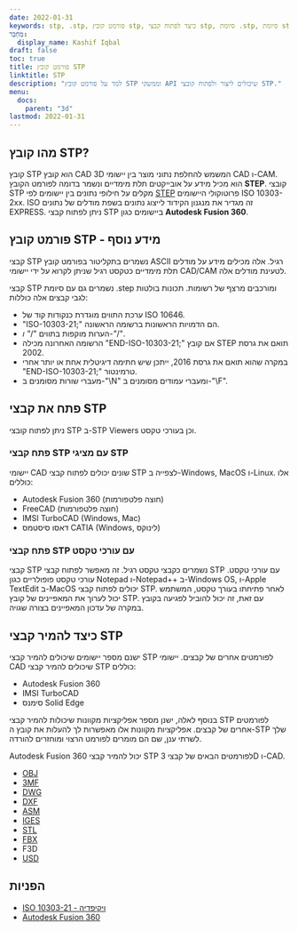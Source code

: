 ```yaml
---
date: 2022-01-31
keywords: stp, .stp, פורמט קובץ stp, כיצד לפתוח קבצי stp, סיומת .stp, סיומת stp
מְחַבֵּר:
  display_name: Kashif Iqbal
draft: false
toc: true
title: פורמט קובץ STP
linktitle: STP
description: "למד על פורמט קובץ STP וממשקי API שיכולים ליצור ולפתוח קובצי STP."
menu:
  docs:
    parent: "3d"
lastmod: 2022-01-31
---
```


## מהו קובץ STP?

קובץ STP הוא קובץ CAD 3D המשמש להחלפת נתוני מוצר בין יישומי CAD ו-CAM. הוא מכיל מידע על אובייקטים תלת מימדיים ונשמר בדומה לפורמט הקובץ **STEP**. קובצי STP מקלים על חילופי נתונים בין יישומים לפי [STEP](/he/3d/step/) פרוטוקולי היישומים ISO 10303-2xx. ISO זה מגדיר את מנגנון הקידוד לייצוג נתונים בשפת מודלים של נתונים EXPRESS. ניתן לפתוח קבצי STP ביישומים כגון **Autodesk Fusion 360**.

## פורמט קובץ STP - מידע נוסף

קבצי STP נשמרים בתקליטור בפורמט קובץ ASCII רגיל. אלה מכילים מידע על מודלים תלת מימדיים כטקסט רגיל שניתן לקרוא על ידי יישומי CAD/CAM לטעינת מודלים אלה.

קבצי STP נשמרים גם עם סיומת .step ומורכבים מרצף של רשומות. תכונות בולטות לגבי קבצים אלה כוללות:

* ערכת התווים מוגדרת כנקודות קוד של ISO 10646.
* "ISO-10303-21;" הם הדמויות הראשונות ברשומה הראשונה.
* הערות מוקפות בתווים "/*" ו-"*/".
* הרשומה האחרונה מכילה "END-ISO-10303-21;" אם קובץ STEP תואם את גרסת 2002.
* במקרה שהוא תואם את גרסת 2016, ייתכן שיש חתימה דיגיטלית אחת או יותר אחרי "END-ISO-10303-21;" טרמינטור.
* מעברי שורות מסומנים ב-"\N\" ומעברי עמודים מסומנים ב-"\F\".

## פתח את קבצי STP

ניתן לפתוח קובצי STP ב-STP Viewers וכן בעורכי טקסט.

### פתח קבצי STP עם מציגי STP

יישומי CAD שונים יכולים לפתוח קבצי STP לצפייה ב-Windows, MacOS ו-Linux. אלו כוללים:

* Autodesk Fusion 360 (חוצה פלטפורמות)
* FreeCAD (חוצה פלטפורמות)
* IMSI TurboCAD (Windows, Mac)
* דאסו סיסטמס CATIA (Windows, לינוקס)

### פתח קבצי STP עם עורכי טקסט

קבצי STP נשמרים כקבצי טקסט רגיל. זה מאפשר לפתוח קבצי STP עם עורכי טקסט. עורכי טקסט פופולריים כגון Notepad ו-Notepad++ ב-Windows OS, ו-Apple TextEdit ב-MacOS יכולים לפתוח קבצי STP. לאחר פתיחתו בעורך טקסט, המשתמש יכול לערוך את המאפיינים של קובץ STP. עם זאת, זה יכול להוביל לפגיעה בקובץ במקרה של עדכון המאפיינים בצורה שגויה.

## כיצד להמיר קבצי STP

ישנם מספר יישומים שיכולים להמיר קבצי STP לפורמטים אחרים של קבצים. יישומי CAD שיכולים להמיר קבצי STP כוללים:

* Autodesk Fusion 360
* IMSI TurboCAD
* סימנס Solid Edge

בנוסף לאלה, ישנן מספר אפליקציות מקוונות שיכולות להמיר קבצי STP לפורמטים אחרים של קבצים. אפליקציות מקוונות אלו מאפשרות לך להעלות את קובץ ה-STP שלך לשרתי ענן, שם הם מומרים לפורמט הרצוי ומוחזרים להורדה.

Autodesk Fusion 360 יכול להמיר קבצי STP לפורמטים הבאים של קבצי 3D ו-CAD.

* [OBJ](/he/3d/obj/)
* [3MF](/he/3d/3mf/)
* [DWG](/he/cad/dwg/)
* [DXF](/he/cad/dxf/)
* [ASM](/he/cad/asm/)
* [IGES](/he/cad/iges/)
* [STL](/he/cad/stl/)
* [FBX](/he/3d/fbx/)
* F3D
* [USD](/he/3d/usd/)

## הפניות

* [ISO 10303-21 - ויקיפדיה](https://en.wikipedia.org/wiki/ISO_10303-21)
* [Autodesk Fusion 360](https://www.autodesk.com/products/fusion-360/overview)

